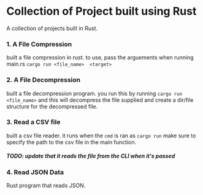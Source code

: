 # Collection of Project built using Rust
A collection of projects built in Rust.

### 1. A File Compression
built a file compression in rust. to use, pass the arguements when running main.rs
```cargo run <file_name>  <target>```


### 2. A File Decompression
built a file decompression program. you run this by running
```cargo run <file_name>``` and this will decompress the file supplied and create a dir/file structure for the decompressed file.


### 3. Read a CSV file
built a csv file reader. it runs when the ```cmd``` is ran as
```cargo run``` make sure to specify the path to the csv file in the main function.
##### TODO: update that it reads the file from the CLI when it's passed


### 4. Read JSON Data
Rust program that reads JSON.

